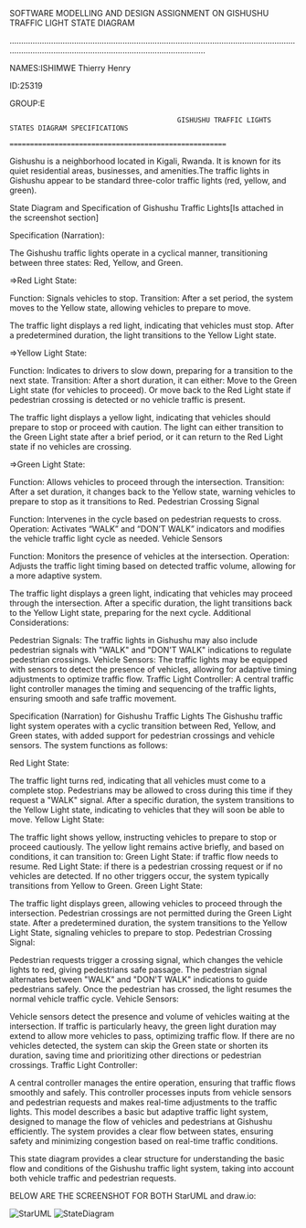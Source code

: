 SOFTWARE MODELLING AND DESIGN ASSIGNMENT ON GISHUSHU TRAFFIC LIGHT STATE DIAGRAM

.................................................................................................................................................................................................................

NAMES:ISHIMWE Thierry Henry

ID:25319

GROUP:E

                                             
                                             
                                             GISHUSHU TRAFFIC LIGHTS STATES DIAGRAM SPECIFICATIONS
                                             =====================================================

                                             
Gishushu is a neighborhood located in Kigali, Rwanda. It is known for its quiet residential areas, businesses, and amenities.The traffic lights in Gishushu appear to be standard three-color traffic lights (red, yellow, and green).

State Diagram and Specification of Gishushu Traffic Lights[Is attached in the screenshot section]

Specification (Narration):

The Gishushu traffic lights operate in a cyclical manner, transitioning between three states: Red, Yellow, and Green.

=>Red Light State:

Function: Signals vehicles to stop.
Transition: After a set period, the system moves to the Yellow state, allowing vehicles to prepare to move.

The traffic light displays a red light, indicating that vehicles must stop.
After a predetermined duration, the light transitions to the Yellow Light state.


=>Yellow Light State:

Function: Indicates to drivers to slow down, preparing for a transition to the next state.
Transition: After a short duration, it can either:
Move to the Green Light state (for vehicles to proceed).
Or move back to the Red Light state if pedestrian crossing is detected or no vehicle traffic is present.

The traffic light displays a yellow light, indicating that vehicles should prepare to stop or proceed with caution.
The light can either transition to the Green Light state after a brief period, or it can return to the Red Light state if no vehicles are crossing.


=>Green Light State:

Function: Allows vehicles to proceed through the intersection.
Transition: After a set duration, it changes back to the Yellow state, warning vehicles to prepare to stop as it transitions to Red.
Pedestrian Crossing Signal

Function: Intervenes in the cycle based on pedestrian requests to cross.
Operation: Activates “WALK” and “DON’T WALK” indicators and modifies the vehicle traffic light cycle as needed.
Vehicle Sensors

Function: Monitors the presence of vehicles at the intersection.
Operation: Adjusts the traffic light timing based on detected traffic volume, allowing for a more adaptive system.

The traffic light displays a green light, indicating that vehicles may proceed through the intersection.
After a specific duration, the light transitions back to the Yellow Light state, preparing for the next cycle.
Additional Considerations:

Pedestrian Signals: The traffic lights in Gishushu may also include pedestrian signals with "WALK" and "DON'T WALK" indications to regulate pedestrian crossings.
Vehicle Sensors: The traffic lights may be equipped with sensors to detect the presence of vehicles, allowing for adaptive timing adjustments to optimize traffic flow.
Traffic Light Controller: A central traffic light controller manages the timing and sequencing of the traffic lights, ensuring smooth and safe traffic movement.

                     
Specification (Narration) for Gishushu Traffic Lights
The Gishushu traffic light system operates with a cyclic transition between Red, Yellow, and Green states, with added support for pedestrian crossings and vehicle sensors. The system functions as follows:

Red Light State:

The traffic light turns red, indicating that all vehicles must come to a complete stop.
Pedestrians may be allowed to cross during this time if they request a "WALK" signal.
After a specific duration, the system transitions to the Yellow Light state, indicating to vehicles that they will soon be able to move.
Yellow Light State:

The traffic light shows yellow, instructing vehicles to prepare to stop or proceed cautiously.
The yellow light remains active briefly, and based on conditions, it can transition to:
Green Light State: if traffic flow needs to resume.
Red Light State: if there is a pedestrian crossing request or if no vehicles are detected.
If no other triggers occur, the system typically transitions from Yellow to Green.
Green Light State:

The traffic light displays green, allowing vehicles to proceed through the intersection.
Pedestrian crossings are not permitted during the Green Light state.
After a predetermined duration, the system transitions to the Yellow Light State, signaling vehicles to prepare to stop.
Pedestrian Crossing Signal:

Pedestrian requests trigger a crossing signal, which changes the vehicle lights to red, giving pedestrians safe passage.
The pedestrian signal alternates between "WALK" and "DON'T WALK" indications to guide pedestrians safely.
Once the pedestrian has crossed, the light resumes the normal vehicle traffic cycle.
Vehicle Sensors:

Vehicle sensors detect the presence and volume of vehicles waiting at the intersection.
If traffic is particularly heavy, the green light duration may extend to allow more vehicles to pass, optimizing traffic flow.
If there are no vehicles detected, the system can skip the Green state or shorten its duration, saving time and prioritizing other directions or pedestrian crossings.
Traffic Light Controller:

A central controller manages the entire operation, ensuring that traffic flows smoothly and safely. This controller processes inputs from vehicle sensors and pedestrian requests and makes real-time adjustments to the traffic lights.
This model describes a basic but adaptive traffic light system, designed to manage the flow of vehicles and pedestrians at Gishushu efficiently. The system provides a clear flow between states, ensuring safety and minimizing congestion based on real-time traffic conditions.                                                                              



This state diagram provides a clear structure for understanding the basic flow and conditions of the Gishushu traffic light system, taking into account both vehicle traffic and pedestrian requests.

BELOW ARE THE SCREENSHOT FOR BOTH StarUML and draw.io:

![StarUML](https://github.com/user-attachments/assets/1072058f-61d9-44a3-9114-e5a81bec4f75)
![StateDiagram](https://github.com/user-attachments/assets/b92de8f1-e03d-49af-ae8f-d645a7eb3ab2)
